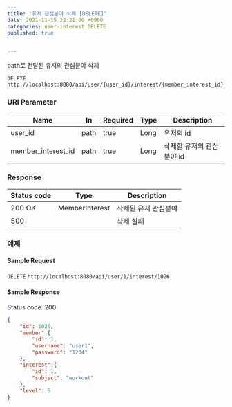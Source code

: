 ```yaml
---
title: "유저 관심분야 삭제 [DELETE]"
date: 2021-11-15 22:21:00 +0900
categories: user-interest DELETE
published: true


---
```


path로 전달된 유저의 관심분야 삭제

`DELETE` `http://localhost:8080/api/user/{user_id}/interest/{member_interest_id}`

### URI Parameter

| Name               | In   | Required | Type | Description               |
| ------------------ | ---- | -------- | ---- | ------------------------- |
| user_id            | path | true     | Long | 유저의 id                 |
| member_interest_id | path | true     | Long | 삭제할 유저의 관심분야 id |

### Response

| Status code | Type           | Description          |
| ----------- | -------------- | -------------------- |
| 200 OK      | MemberInterest | 삭제된 유저 관심분야 |
| 500         |                | 삭제 실패            |



### 예제

#### Sample Request

`DELETE` `http://localhost:8080/api/user/1/interest/1026`

#### Sample Response

Status code: 200

```json
{
    "id": 1026,
    "member":{
        "id": 1,
        "username": "user1",
        "password": "1234"
    },
    "interest":{
        "id": 1,
        "subject": "workout"
    },
    "level": 5
}
```

